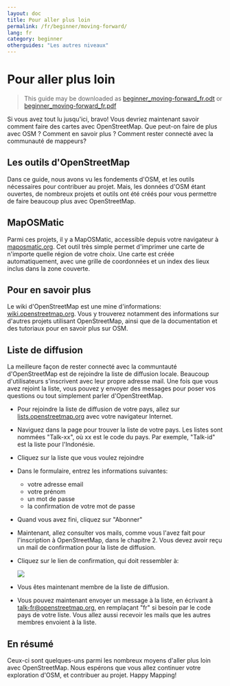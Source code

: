 ```yaml
---
layout: doc
title: Pour aller plus loin
permalink: /fr/beginner/moving-forward/
lang: fr
category: beginner
otherguides: "Les autres niveaux"
---
```


Pour aller plus loin
====================

> This guide may be downloaded as [beginner_moving-forward_fr.odt](/files/beginner_moving-forward_fr.odt) or [beginner_moving-forward_fr.pdf](/files/beginner_moving-forward_fr.pdf)  

Si vous avez tout lu jusqu'ici, bravo! Vous devriez maintenant savoir comment faire des cartes avec OpenStreetMap. Que peut-on faire de plus avec OSM ? Comment en savoir plus ? Comment rester connecté avec la communauté de mappeurs?

Les outils d'OpenStreetMap
--------------------------

Dans ce guide, nous avons vu les fondements d'OSM, et les outils nécessaires pour contribuer au projet. Mais, les données d'OSM étant ouvertes, de nombreux projets et outils ont été créés pour vous permettre de faire beaucoup plus avec OpenStreetMap.

MapOSMatic
----------

Parmi ces projets, il y a MapOSMatic, accessible depuis votre navigateur à [maposmatic.org](http://www.maposmatic.org/). Cet outil très simple permet d'imprimer une carte de n'importe quelle région de votre choix. Une carte est créée automatiquement, avec une grille de coordonnées et un index des lieux inclus dans la zone couverte.

Pour en savoir plus
-------------------

Le wiki d'OpenStreetMap est une mine d'informations: [wiki.openstreetmap.org](http://wiki.openstreetmap.org/). Vous y trouverez notamment des informations sur d'autres projets utilisant OpenStreetMap, ainsi que de la documentation et des tutoriaux pour en savoir plus sur OSM.

Liste de diffusion
------------------

La meilleure façon de rester connecté avec la communtauté d'OpenStreetMap est de rejoindre la liste de diffusion locale. Beaucoup d'utilisateurs s'inscrivent avec leur propre adresse mail. Une fois que vous avez rejoint la liste, vous pouvez y envoyer des messages pour poser vos questions ou tout simplement parler d'OpenStreetMap.

-   Pour rejoindre la liste de diffusion de votre pays, allez sur 
    [lists.openstreetmap.org](http://lists.openstreetmap.org/) avec votre 
    navigateur Internet.
-   Naviguez dans la page pour trouver la liste de votre pays. Les listes
    sont nommées "Talk-xx", où xx est le code du pays. Par exemple, "Talk-id" est la liste pour l'Indonésie.
-   Cliquez sur la liste que vous voulez rejoindre
-   Dans le formulaire, entrez les informations suivantes:

    -   votre adresse email
    -   votre prénom
    -   un mot de passe
    -   la confirmation de votre mot de passe

-   Quand vous avez fini, cliquez sur "Abonner"
-   Maintenant, allez consulter vos mails, comme  vous l'avez fait pour
    l'inscription à OpenStreetMap, dans le chapitre 2. Vous devez avoir reçu
    un mail de confirmation pour la liste de diffusion.
-   Cliquez sur le lien de confirmation, qui doit ressembler à:

    ![]({{site.baseurl}}/images/fr_beg_ch8_image01.png)

-   Vous êtes maintenant membre de la liste de diffusion.
-   Vous pouvez maintenant envoyer un message à la liste, en écrivant à
    [talk-fr@openstreetmap.org](mailto:talk-fr@openstreetmap.org), en
    remplaçant "fr" si besoin par le code pays de votre liste. Vous allez
    aussi recevoir les mails que les autres membres envoient à la liste.


En résumé
---------
Ceux-ci sont quelques-uns parmi les nombreux moyens d'aller plus loin avec OpenStreetMap. Nous espérons que vous allez continuer votre exploration d'OSM, et contribuer au projet.
Happy Mapping!
